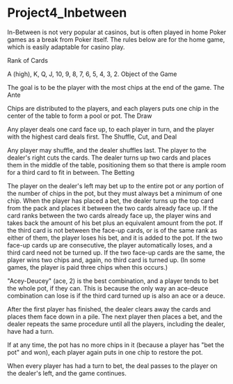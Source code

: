 # Project4_Inbetween

In-Between is not very popular at casinos, but is often played in home Poker games as a break from Poker itself. The rules below are for the home game, which is easily adaptable for casino play.

Rank of Cards

A (high), K, Q, J, 10, 9, 8, 7, 6, 5, 4, 3, 2.
Object of the Game

The goal is to be the player with the most chips at the end of the game.
The Ante

Chips are distributed to the players, and each players puts one chip in the center of the table to form a pool or pot.
The Draw

Any player deals one card face up, to each player in turn, and the player with the highest card deals first.
The Shuffle, Cut, and Deal

Any player may shuffle, and the dealer shuffles last. The player to the dealer's right cuts the cards. The dealer turns up two cards and places them in the middle of the table, positioning them so that there is ample room for a third card to fit in between.
The Betting

The player on the dealer's left may bet up to the entire pot or any portion of the number of chips in the pot, but they must always bet a minimum of one chip. When the player has placed a bet, the dealer turns up the top card from the pack and places it between the two cards already face up. If the card ranks between the two cards already face up, the player wins and takes back the amount of his bet plus an equivalent amount from the pot. If the third card is not between the face-up cards, or is of the same rank as either of them, the player loses his bet, and it is added to the pot. If the two face-up cards up are consecutive, the player automatically loses, and a third card need not be turned up. If the two face-up cards are the same, the player wins two chips and, again, no third card is turned up. (In some games, the player is paid three chips when this occurs.)

"Acey-Deucey" (ace, 2) is the best combination, and a player tends to bet the whole pot, if they can. This is because the only way an ace-deuce combination can lose is if the third card turned up is also an ace or a deuce.

After the first player has finished, the dealer clears away the cards and places them face down in a pile. The next player then places a bet, and the dealer repeats the same procedure until all the players, including the dealer, have had a turn.

If at any time, the pot has no more chips in it (because a player has "bet the pot" and won), each player again puts in one chip to restore the pot.

When every player has had a turn to bet, the deal passes to the player on the dealer's left, and the game continues.
